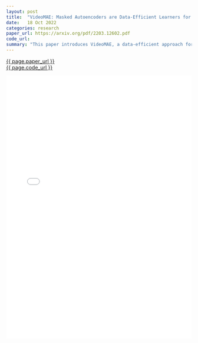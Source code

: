 ```yaml
---
layout: post
title:  "VideoMAE: Masked Autoencoders are Data-Efficient Learners for Self-Supervised Video Pre-Training"
date:   18 Oct 2022
categories: research
paper_url: https://arxiv.org/pdf/2203.12602.pdf
code_url: 
summary: "This paper introduces VideoMAE, a data-efficient approach for self-supervised video pre-training (SSVP) that utilizes video masked autoencoders with a novel, high-ratio video tube masking technique. This method, inspired by ImageMAE, challenges the model with video reconstruction tasks to improve video representation learning. Key findings include: (1) High masking ratios (90% to 95%) are effective due to video's temporal redundancy, (2) VideoMAE performs well on small datasets (~3k-4k videos) without extra data, highlighting the importance of high-level structure learning, and (3) Data quality is more crucial than quantity for SSVP, with domain shift between pre-training and target datasets being significant. Remarkably, VideoMAE achieves strong performance on several benchmarks using a basic ViT backbone, without extra data. The code is available online."
---
```


<style>
.responsive-pdf-container {
    overflow: hidden;
    padding-top: 141.42%; /* 16:9 Aspect Ratio, adjust as needed */
    position: relative;
}

.responsive-pdf-container iframe {
    border: none;
    height: 100%;
    left: 0;
    position: absolute;
    top: 0;
    width: 100%;
}
</style>

<a href="{{ page.paper_url }}">{{ page.paper_url }}</a><br>
<a href="{{ page.code_url }}">{{ page.code_url }}</a>

<div class="responsive-pdf-container">
    <iframe src="{{ page.paper_url }}" style="border: none;"></iframe>
</div>